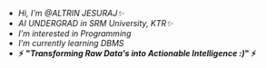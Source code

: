 - _Hi, I’m @ALTRIN JESURAJ✨_  
- _AI UNDERGRAD in SRM University, KTR✨_
- _I’m interested in Programming_
- _I’m currently learning DBMS_ 
- **⚡** **"_Transforming Raw Data's into Actionable Intelligence :)_" ⚡**

<!---
ALTRIN43/ALTRIN43 is a ✨ special ✨ repository because its `README.md` (this file) appears on your GitHub profile.
You can click the Preview link to take a look at your changes.
--->
